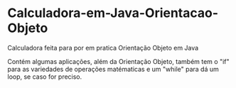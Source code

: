 # Calculadora-em-Java-Orientacao-Objeto
Calculadora feita para por em pratica Orientação Objeto em Java

Contém algumas aplicações, além da Orientação Objeto, também tem o "if" para as variedades de operações matématicas e um "while" para dá um loop, se caso for preciso.
